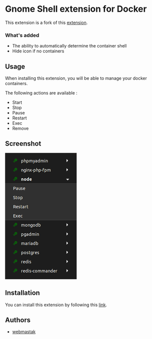 # Gnome Shell extension for Docker

This extension is a fork of this [extension](https://extensions.gnome.org/extension/1864/).

### What's added

- The ability to automatically determine the container shell
- Hide icon if no containers

## Usage

When installing this extension, you will be able to manage your docker containers.

The following actions are available :

- Start
- Stop
- Pause
- Restart
- Exec
- Remove

## Screenshot

![Screenshot](screenshot.png)

## Installation

You can install this extension by following this [link](https://github.com/webmastak/gnome-shell-extension-docker-containers).

## Authors

- [webmastak](https://github.com/webmastak)

